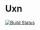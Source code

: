 # Uxn

[![Build Status](https://github.com/Ismael-VC/Uxn.jl/actions/workflows/CI.yml/badge.svg?branch=main)](https://github.com/Ismael-VC/Uxn.jl/actions/workflows/CI.yml?query=branch%3Amain)
